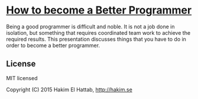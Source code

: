 # [How to become a Better Programmer](http://pradeep122.gthub.com/better-programmer)

Being a good programmer is difficult and noble. It is not a job done in isolation, but something that requires coordinated team work to achieve the required results. This presentation discusses things that you have to do in order to become a better programmer.

## License

MIT licensed

Copyright (C) 2015 Hakim El Hattab, http://hakim.se
